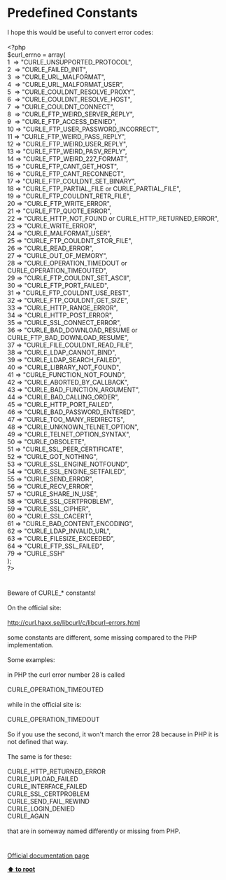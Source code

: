 # Predefined Constants




<div class="phpcode"><span class="html">
I hope this would be useful to convert error codes:<br><br><span class="default">&lt;?php<br>$curl_errno </span><span class="keyword">= array(<br></span><span class="default">1&#xA0; </span><span class="keyword">=&gt; </span><span class="string">&quot;CURLE_UNSUPPORTED_PROTOCOL&quot;</span><span class="keyword">,<br></span><span class="default">2&#xA0; </span><span class="keyword">=&gt; </span><span class="string">&quot;CURLE_FAILED_INIT&quot;</span><span class="keyword">,<br></span><span class="default">3&#xA0; </span><span class="keyword">=&gt; </span><span class="string">&quot;CURLE_URL_MALFORMAT&quot;</span><span class="keyword">,<br></span><span class="default">4&#xA0; </span><span class="keyword">=&gt; </span><span class="string">&quot;CURLE_URL_MALFORMAT_USER&quot;</span><span class="keyword">,<br></span><span class="default">5&#xA0; </span><span class="keyword">=&gt; </span><span class="string">&quot;CURLE_COULDNT_RESOLVE_PROXY&quot;</span><span class="keyword">,<br></span><span class="default">6&#xA0; </span><span class="keyword">=&gt; </span><span class="string">&quot;CURLE_COULDNT_RESOLVE_HOST&quot;</span><span class="keyword">,<br></span><span class="default">7&#xA0; </span><span class="keyword">=&gt; </span><span class="string">&quot;CURLE_COULDNT_CONNECT&quot;</span><span class="keyword">,<br></span><span class="default">8&#xA0; </span><span class="keyword">=&gt; </span><span class="string">&quot;CURLE_FTP_WEIRD_SERVER_REPLY&quot;</span><span class="keyword">,<br></span><span class="default">9&#xA0; </span><span class="keyword">=&gt; </span><span class="string">&quot;CURLE_FTP_ACCESS_DENIED&quot;</span><span class="keyword">,<br></span><span class="default">10 </span><span class="keyword">=&gt; </span><span class="string">&quot;CURLE_FTP_USER_PASSWORD_INCORRECT&quot;</span><span class="keyword">,<br></span><span class="default">11 </span><span class="keyword">=&gt; </span><span class="string">&quot;CURLE_FTP_WEIRD_PASS_REPLY&quot;</span><span class="keyword">,<br></span><span class="default">12 </span><span class="keyword">=&gt; </span><span class="string">&quot;CURLE_FTP_WEIRD_USER_REPLY&quot;</span><span class="keyword">,<br></span><span class="default">13 </span><span class="keyword">=&gt; </span><span class="string">&quot;CURLE_FTP_WEIRD_PASV_REPLY&quot;</span><span class="keyword">,<br></span><span class="default">14 </span><span class="keyword">=&gt; </span><span class="string">&quot;CURLE_FTP_WEIRD_227_FORMAT&quot;</span><span class="keyword">,<br></span><span class="default">15 </span><span class="keyword">=&gt; </span><span class="string">&quot;CURLE_FTP_CANT_GET_HOST&quot;</span><span class="keyword">,<br></span><span class="default">16 </span><span class="keyword">=&gt; </span><span class="string">&quot;CURLE_FTP_CANT_RECONNECT&quot;</span><span class="keyword">,<br></span><span class="default">17 </span><span class="keyword">=&gt; </span><span class="string">&quot;CURLE_FTP_COULDNT_SET_BINARY&quot;</span><span class="keyword">,<br></span><span class="default">18 </span><span class="keyword">=&gt; </span><span class="string">&quot;CURLE_FTP_PARTIAL_FILE or CURLE_PARTIAL_FILE&quot;</span><span class="keyword">,<br></span><span class="default">19 </span><span class="keyword">=&gt; </span><span class="string">&quot;CURLE_FTP_COULDNT_RETR_FILE&quot;</span><span class="keyword">,<br></span><span class="default">20 </span><span class="keyword">=&gt; </span><span class="string">&quot;CURLE_FTP_WRITE_ERROR&quot;</span><span class="keyword">,<br></span><span class="default">21 </span><span class="keyword">=&gt; </span><span class="string">&quot;CURLE_FTP_QUOTE_ERROR&quot;</span><span class="keyword">,<br></span><span class="default">22 </span><span class="keyword">=&gt; </span><span class="string">&quot;CURLE_HTTP_NOT_FOUND or CURLE_HTTP_RETURNED_ERROR&quot;</span><span class="keyword">,<br></span><span class="default">23 </span><span class="keyword">=&gt; </span><span class="string">&quot;CURLE_WRITE_ERROR&quot;</span><span class="keyword">,<br></span><span class="default">24 </span><span class="keyword">=&gt; </span><span class="string">&quot;CURLE_MALFORMAT_USER&quot;</span><span class="keyword">,<br></span><span class="default">25 </span><span class="keyword">=&gt; </span><span class="string">&quot;CURLE_FTP_COULDNT_STOR_FILE&quot;</span><span class="keyword">,<br></span><span class="default">26 </span><span class="keyword">=&gt; </span><span class="string">&quot;CURLE_READ_ERROR&quot;</span><span class="keyword">,<br></span><span class="default">27 </span><span class="keyword">=&gt; </span><span class="string">&quot;CURLE_OUT_OF_MEMORY&quot;</span><span class="keyword">,<br></span><span class="default">28 </span><span class="keyword">=&gt; </span><span class="string">&quot;CURLE_OPERATION_TIMEDOUT or CURLE_OPERATION_TIMEOUTED&quot;</span><span class="keyword">,<br></span><span class="default">29 </span><span class="keyword">=&gt; </span><span class="string">&quot;CURLE_FTP_COULDNT_SET_ASCII&quot;</span><span class="keyword">,<br></span><span class="default">30 </span><span class="keyword">=&gt; </span><span class="string">&quot;CURLE_FTP_PORT_FAILED&quot;</span><span class="keyword">,<br></span><span class="default">31 </span><span class="keyword">=&gt; </span><span class="string">&quot;CURLE_FTP_COULDNT_USE_REST&quot;</span><span class="keyword">,<br></span><span class="default">32 </span><span class="keyword">=&gt; </span><span class="string">&quot;CURLE_FTP_COULDNT_GET_SIZE&quot;</span><span class="keyword">,<br></span><span class="default">33 </span><span class="keyword">=&gt; </span><span class="string">&quot;CURLE_HTTP_RANGE_ERROR&quot;</span><span class="keyword">,<br></span><span class="default">34 </span><span class="keyword">=&gt; </span><span class="string">&quot;CURLE_HTTP_POST_ERROR&quot;</span><span class="keyword">,<br></span><span class="default">35 </span><span class="keyword">=&gt; </span><span class="string">&quot;CURLE_SSL_CONNECT_ERROR&quot;</span><span class="keyword">,<br></span><span class="default">36 </span><span class="keyword">=&gt; </span><span class="string">&quot;CURLE_BAD_DOWNLOAD_RESUME or CURLE_FTP_BAD_DOWNLOAD_RESUME&quot;</span><span class="keyword">,<br></span><span class="default">37 </span><span class="keyword">=&gt; </span><span class="string">&quot;CURLE_FILE_COULDNT_READ_FILE&quot;</span><span class="keyword">,<br></span><span class="default">38 </span><span class="keyword">=&gt; </span><span class="string">&quot;CURLE_LDAP_CANNOT_BIND&quot;</span><span class="keyword">,<br></span><span class="default">39 </span><span class="keyword">=&gt; </span><span class="string">&quot;CURLE_LDAP_SEARCH_FAILED&quot;</span><span class="keyword">,<br></span><span class="default">40 </span><span class="keyword">=&gt; </span><span class="string">&quot;CURLE_LIBRARY_NOT_FOUND&quot;</span><span class="keyword">,<br></span><span class="default">41 </span><span class="keyword">=&gt; </span><span class="string">&quot;CURLE_FUNCTION_NOT_FOUND&quot;</span><span class="keyword">,<br></span><span class="default">42 </span><span class="keyword">=&gt; </span><span class="string">&quot;CURLE_ABORTED_BY_CALLBACK&quot;</span><span class="keyword">,<br></span><span class="default">43 </span><span class="keyword">=&gt; </span><span class="string">&quot;CURLE_BAD_FUNCTION_ARGUMENT&quot;</span><span class="keyword">,<br></span><span class="default">44 </span><span class="keyword">=&gt; </span><span class="string">&quot;CURLE_BAD_CALLING_ORDER&quot;</span><span class="keyword">,<br></span><span class="default">45 </span><span class="keyword">=&gt; </span><span class="string">&quot;CURLE_HTTP_PORT_FAILED&quot;</span><span class="keyword">,<br></span><span class="default">46 </span><span class="keyword">=&gt; </span><span class="string">&quot;CURLE_BAD_PASSWORD_ENTERED&quot;</span><span class="keyword">,<br></span><span class="default">47 </span><span class="keyword">=&gt; </span><span class="string">&quot;CURLE_TOO_MANY_REDIRECTS&quot;</span><span class="keyword">,<br></span><span class="default">48 </span><span class="keyword">=&gt; </span><span class="string">&quot;CURLE_UNKNOWN_TELNET_OPTION&quot;</span><span class="keyword">,<br></span><span class="default">49 </span><span class="keyword">=&gt; </span><span class="string">&quot;CURLE_TELNET_OPTION_SYNTAX&quot;</span><span class="keyword">,<br></span><span class="default">50 </span><span class="keyword">=&gt; </span><span class="string">&quot;CURLE_OBSOLETE&quot;</span><span class="keyword">,<br></span><span class="default">51 </span><span class="keyword">=&gt; </span><span class="string">&quot;CURLE_SSL_PEER_CERTIFICATE&quot;</span><span class="keyword">,<br></span><span class="default">52 </span><span class="keyword">=&gt; </span><span class="string">&quot;CURLE_GOT_NOTHING&quot;</span><span class="keyword">,<br></span><span class="default">53 </span><span class="keyword">=&gt; </span><span class="string">&quot;CURLE_SSL_ENGINE_NOTFOUND&quot;</span><span class="keyword">,<br></span><span class="default">54 </span><span class="keyword">=&gt; </span><span class="string">&quot;CURLE_SSL_ENGINE_SETFAILED&quot;</span><span class="keyword">,<br></span><span class="default">55 </span><span class="keyword">=&gt; </span><span class="string">&quot;CURLE_SEND_ERROR&quot;</span><span class="keyword">,<br></span><span class="default">56 </span><span class="keyword">=&gt; </span><span class="string">&quot;CURLE_RECV_ERROR&quot;</span><span class="keyword">,<br></span><span class="default">57 </span><span class="keyword">=&gt; </span><span class="string">&quot;CURLE_SHARE_IN_USE&quot;</span><span class="keyword">,<br></span><span class="default">58 </span><span class="keyword">=&gt; </span><span class="string">&quot;CURLE_SSL_CERTPROBLEM&quot;</span><span class="keyword">,<br></span><span class="default">59 </span><span class="keyword">=&gt; </span><span class="string">&quot;CURLE_SSL_CIPHER&quot;</span><span class="keyword">,<br></span><span class="default">60 </span><span class="keyword">=&gt; </span><span class="string">&quot;CURLE_SSL_CACERT&quot;</span><span class="keyword">,<br></span><span class="default">61 </span><span class="keyword">=&gt; </span><span class="string">&quot;CURLE_BAD_CONTENT_ENCODING&quot;</span><span class="keyword">,<br></span><span class="default">62 </span><span class="keyword">=&gt; </span><span class="string">&quot;CURLE_LDAP_INVALID_URL&quot;</span><span class="keyword">,<br></span><span class="default">63 </span><span class="keyword">=&gt; </span><span class="string">&quot;CURLE_FILESIZE_EXCEEDED&quot;</span><span class="keyword">,<br></span><span class="default">64 </span><span class="keyword">=&gt; </span><span class="string">&quot;CURLE_FTP_SSL_FAILED&quot;</span><span class="keyword">,<br></span><span class="default">79 </span><span class="keyword">=&gt; </span><span class="string">&quot;CURLE_SSH&quot;<br></span><span class="keyword">);<br></span><span class="default">?&gt;</span>
</span>
</div>
  

#


<div class="phpcode"><span class="html">
Beware of CURLE_* constants!<br><br>On the official site:<br><br><a href="http://curl.haxx.se/libcurl/c/libcurl-errors.html" rel="nofollow" target="_blank">http://curl.haxx.se/libcurl/c/libcurl-errors.html</a><br><br>some constants are different, some missing compared to the PHP implementation.<br><br>Some examples:<br><br>in PHP the curl error number 28 is called<br><br>CURLE_OPERATION_TIMEOUTED<br><br>while in the official site is:<br><br>CURLE_OPERATION_TIMEDOUT<br><br>So if you use the second, it won&apos;t march the error 28 because in PHP it is not defined that way.<br><br>The same is for these:<br><br>CURLE_HTTP_RETURNED_ERROR<br>CURLE_UPLOAD_FAILED<br>CURLE_INTERFACE_FAILED<br>CURLE_SSL_CERTPROBLEM<br>CURLE_SEND_FAIL_REWIND<br>CURLE_LOGIN_DENIED<br>CURLE_AGAIN<br><br>that are in someway named differently or missing from PHP.</span>
</div>
  

#

[Official documentation page](https://www.php.net/manual/en/curl.constants.php)

**[⬆ to root](/)**
